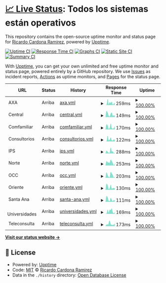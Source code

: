 # [📈 Live Status](https://ricardona.github.io/statuspage): <!--live status--> **Todos los sistemas están operativos**

This repository contains the open-source uptime monitor and status page for [Ricardo Cardona Ramirez](https://www.linkedin.com/in/ricardo-cardona-ramirez-668b4122/), powered by [Upptime](https://github.com/upptime/upptime).

[![Uptime CI](https://github.com/ricardona/statuspage/workflows/Uptime%20CI/badge.svg)](https://github.com/ricardona/statuspage/actions?query=workflow%3A%22Uptime+CI%22)
[![Response Time CI](https://github.com/ricardona/statuspage/workflows/Response%20Time%20CI/badge.svg)](https://github.com/ricardona/statuspage/actions?query=workflow%3A%22Response+Time+CI%22)
[![Graphs CI](https://github.com/ricardona/statuspage/workflows/Graphs%20CI/badge.svg)](https://github.com/ricardona/statuspage/actions?query=workflow%3A%22Graphs+CI%22)
[![Static Site CI](https://github.com/ricardona/statuspage/workflows/Static%20Site%20CI/badge.svg)](https://github.com/ricardona/statuspage/actions?query=workflow%3A%22Static+Site+CI%22)
[![Summary CI](https://github.com/ricardona/statuspage/workflows/Summary%20CI/badge.svg)](https://github.com/ricardona/statuspage/actions?query=workflow%3A%22Summary+CI%22)

With [Upptime](https://upptime.js.org), you can get your own unlimited and free uptime monitor and status page, powered entirely by a GitHub repository. We use [Issues](https://github.com/ricardona/statuspage/issues) as incident reports, [Actions](https://github.com/ricardona/statuspage/actions) as uptime monitors, and [Pages](https://ricardona.github.io/statuspage) for the status page.

<!--start: status pages-->
<!-- This summary is generated by Upptime (https://github.com/upptime/upptime) -->
<!-- Do not edit this manually, your changes will be overwritten -->
<!-- prettier-ignore -->
| URL | Status | History | Response Time | Uptime |
| --- | ------ | ------- | ------------- | ------ |
| <img alt="" src="https://icons.duckduckgo.com/ip3/axacolpatria.imedicalcloud.net.ico" height="13"> AXA | Arriba | [axa.yml](https://github.com/imedicalservices/statuspage/commits/HEAD/history/axa.yml) | <details><summary><img alt="Response time graph" src="./graphs/axa/response-time-week.png" height="20"> 259ms</summary><br><a href="https://status.imedicalcloud.net/history/axa"><img alt="Response time 198" src="https://img.shields.io/endpoint?url=https%3A%2F%2Fraw.githubusercontent.com%2Fimedicalservices%2Fstatuspage%2FHEAD%2Fapi%2Faxa%2Fresponse-time.json"></a><br><a href="https://status.imedicalcloud.net/history/axa"><img alt="24-hour response time 247" src="https://img.shields.io/endpoint?url=https%3A%2F%2Fraw.githubusercontent.com%2Fimedicalservices%2Fstatuspage%2FHEAD%2Fapi%2Faxa%2Fresponse-time-day.json"></a><br><a href="https://status.imedicalcloud.net/history/axa"><img alt="7-day response time 259" src="https://img.shields.io/endpoint?url=https%3A%2F%2Fraw.githubusercontent.com%2Fimedicalservices%2Fstatuspage%2FHEAD%2Fapi%2Faxa%2Fresponse-time-week.json"></a><br><a href="https://status.imedicalcloud.net/history/axa"><img alt="30-day response time 273" src="https://img.shields.io/endpoint?url=https%3A%2F%2Fraw.githubusercontent.com%2Fimedicalservices%2Fstatuspage%2FHEAD%2Fapi%2Faxa%2Fresponse-time-month.json"></a><br><a href="https://status.imedicalcloud.net/history/axa"><img alt="1-year response time 200" src="https://img.shields.io/endpoint?url=https%3A%2F%2Fraw.githubusercontent.com%2Fimedicalservices%2Fstatuspage%2FHEAD%2Fapi%2Faxa%2Fresponse-time-year.json"></a></details> | <details><summary><a href="https://status.imedicalcloud.net/history/axa">100.00%</a></summary><a href="https://status.imedicalcloud.net/history/axa"><img alt="All-time uptime 99.96%" src="https://img.shields.io/endpoint?url=https%3A%2F%2Fraw.githubusercontent.com%2Fimedicalservices%2Fstatuspage%2FHEAD%2Fapi%2Faxa%2Fuptime.json"></a><br><a href="https://status.imedicalcloud.net/history/axa"><img alt="24-hour uptime 100.00%" src="https://img.shields.io/endpoint?url=https%3A%2F%2Fraw.githubusercontent.com%2Fimedicalservices%2Fstatuspage%2FHEAD%2Fapi%2Faxa%2Fuptime-day.json"></a><br><a href="https://status.imedicalcloud.net/history/axa"><img alt="7-day uptime 100.00%" src="https://img.shields.io/endpoint?url=https%3A%2F%2Fraw.githubusercontent.com%2Fimedicalservices%2Fstatuspage%2FHEAD%2Fapi%2Faxa%2Fuptime-week.json"></a><br><a href="https://status.imedicalcloud.net/history/axa"><img alt="30-day uptime 99.81%" src="https://img.shields.io/endpoint?url=https%3A%2F%2Fraw.githubusercontent.com%2Fimedicalservices%2Fstatuspage%2FHEAD%2Fapi%2Faxa%2Fuptime-month.json"></a><br><a href="https://status.imedicalcloud.net/history/axa"><img alt="1-year uptime 99.96%" src="https://img.shields.io/endpoint?url=https%3A%2F%2Fraw.githubusercontent.com%2Fimedicalservices%2Fstatuspage%2FHEAD%2Fapi%2Faxa%2Fuptime-year.json"></a></details>
| <img alt="" src="https://icons.duckduckgo.com/ip3/central.imedicalcloud.net.ico" height="13"> Central | Arriba | [central.yml](https://github.com/imedicalservices/statuspage/commits/HEAD/history/central.yml) | <details><summary><img alt="Response time graph" src="./graphs/central/response-time-week.png" height="20"> 149ms</summary><br><a href="https://status.imedicalcloud.net/history/central"><img alt="Response time 245" src="https://img.shields.io/endpoint?url=https%3A%2F%2Fraw.githubusercontent.com%2Fimedicalservices%2Fstatuspage%2FHEAD%2Fapi%2Fcentral%2Fresponse-time.json"></a><br><a href="https://status.imedicalcloud.net/history/central"><img alt="24-hour response time 208" src="https://img.shields.io/endpoint?url=https%3A%2F%2Fraw.githubusercontent.com%2Fimedicalservices%2Fstatuspage%2FHEAD%2Fapi%2Fcentral%2Fresponse-time-day.json"></a><br><a href="https://status.imedicalcloud.net/history/central"><img alt="7-day response time 149" src="https://img.shields.io/endpoint?url=https%3A%2F%2Fraw.githubusercontent.com%2Fimedicalservices%2Fstatuspage%2FHEAD%2Fapi%2Fcentral%2Fresponse-time-week.json"></a><br><a href="https://status.imedicalcloud.net/history/central"><img alt="30-day response time 168" src="https://img.shields.io/endpoint?url=https%3A%2F%2Fraw.githubusercontent.com%2Fimedicalservices%2Fstatuspage%2FHEAD%2Fapi%2Fcentral%2Fresponse-time-month.json"></a><br><a href="https://status.imedicalcloud.net/history/central"><img alt="1-year response time 272" src="https://img.shields.io/endpoint?url=https%3A%2F%2Fraw.githubusercontent.com%2Fimedicalservices%2Fstatuspage%2FHEAD%2Fapi%2Fcentral%2Fresponse-time-year.json"></a></details> | <details><summary><a href="https://status.imedicalcloud.net/history/central">100.00%</a></summary><a href="https://status.imedicalcloud.net/history/central"><img alt="All-time uptime 99.94%" src="https://img.shields.io/endpoint?url=https%3A%2F%2Fraw.githubusercontent.com%2Fimedicalservices%2Fstatuspage%2FHEAD%2Fapi%2Fcentral%2Fuptime.json"></a><br><a href="https://status.imedicalcloud.net/history/central"><img alt="24-hour uptime 100.00%" src="https://img.shields.io/endpoint?url=https%3A%2F%2Fraw.githubusercontent.com%2Fimedicalservices%2Fstatuspage%2FHEAD%2Fapi%2Fcentral%2Fuptime-day.json"></a><br><a href="https://status.imedicalcloud.net/history/central"><img alt="7-day uptime 100.00%" src="https://img.shields.io/endpoint?url=https%3A%2F%2Fraw.githubusercontent.com%2Fimedicalservices%2Fstatuspage%2FHEAD%2Fapi%2Fcentral%2Fuptime-week.json"></a><br><a href="https://status.imedicalcloud.net/history/central"><img alt="30-day uptime 99.91%" src="https://img.shields.io/endpoint?url=https%3A%2F%2Fraw.githubusercontent.com%2Fimedicalservices%2Fstatuspage%2FHEAD%2Fapi%2Fcentral%2Fuptime-month.json"></a><br><a href="https://status.imedicalcloud.net/history/central"><img alt="1-year uptime 99.94%" src="https://img.shields.io/endpoint?url=https%3A%2F%2Fraw.githubusercontent.com%2Fimedicalservices%2Fstatuspage%2FHEAD%2Fapi%2Fcentral%2Fuptime-year.json"></a></details>
| <img alt="" src="https://icons.duckduckgo.com/ip3/comfamiliar.imedicalcloud.net.ico" height="13"> Comfamiliar | Arriba | [comfamiliar.yml](https://github.com/imedicalservices/statuspage/commits/HEAD/history/comfamiliar.yml) | <details><summary><img alt="Response time graph" src="./graphs/comfamiliar/response-time-week.png" height="20"> 170ms</summary><br><a href="https://status.imedicalcloud.net/history/comfamiliar"><img alt="Response time 211" src="https://img.shields.io/endpoint?url=https%3A%2F%2Fraw.githubusercontent.com%2Fimedicalservices%2Fstatuspage%2FHEAD%2Fapi%2Fcomfamiliar%2Fresponse-time.json"></a><br><a href="https://status.imedicalcloud.net/history/comfamiliar"><img alt="24-hour response time 198" src="https://img.shields.io/endpoint?url=https%3A%2F%2Fraw.githubusercontent.com%2Fimedicalservices%2Fstatuspage%2FHEAD%2Fapi%2Fcomfamiliar%2Fresponse-time-day.json"></a><br><a href="https://status.imedicalcloud.net/history/comfamiliar"><img alt="7-day response time 170" src="https://img.shields.io/endpoint?url=https%3A%2F%2Fraw.githubusercontent.com%2Fimedicalservices%2Fstatuspage%2FHEAD%2Fapi%2Fcomfamiliar%2Fresponse-time-week.json"></a><br><a href="https://status.imedicalcloud.net/history/comfamiliar"><img alt="30-day response time 247" src="https://img.shields.io/endpoint?url=https%3A%2F%2Fraw.githubusercontent.com%2Fimedicalservices%2Fstatuspage%2FHEAD%2Fapi%2Fcomfamiliar%2Fresponse-time-month.json"></a><br><a href="https://status.imedicalcloud.net/history/comfamiliar"><img alt="1-year response time 228" src="https://img.shields.io/endpoint?url=https%3A%2F%2Fraw.githubusercontent.com%2Fimedicalservices%2Fstatuspage%2FHEAD%2Fapi%2Fcomfamiliar%2Fresponse-time-year.json"></a></details> | <details><summary><a href="https://status.imedicalcloud.net/history/comfamiliar">100.00%</a></summary><a href="https://status.imedicalcloud.net/history/comfamiliar"><img alt="All-time uptime 99.96%" src="https://img.shields.io/endpoint?url=https%3A%2F%2Fraw.githubusercontent.com%2Fimedicalservices%2Fstatuspage%2FHEAD%2Fapi%2Fcomfamiliar%2Fuptime.json"></a><br><a href="https://status.imedicalcloud.net/history/comfamiliar"><img alt="24-hour uptime 100.00%" src="https://img.shields.io/endpoint?url=https%3A%2F%2Fraw.githubusercontent.com%2Fimedicalservices%2Fstatuspage%2FHEAD%2Fapi%2Fcomfamiliar%2Fuptime-day.json"></a><br><a href="https://status.imedicalcloud.net/history/comfamiliar"><img alt="7-day uptime 100.00%" src="https://img.shields.io/endpoint?url=https%3A%2F%2Fraw.githubusercontent.com%2Fimedicalservices%2Fstatuspage%2FHEAD%2Fapi%2Fcomfamiliar%2Fuptime-week.json"></a><br><a href="https://status.imedicalcloud.net/history/comfamiliar"><img alt="30-day uptime 99.91%" src="https://img.shields.io/endpoint?url=https%3A%2F%2Fraw.githubusercontent.com%2Fimedicalservices%2Fstatuspage%2FHEAD%2Fapi%2Fcomfamiliar%2Fuptime-month.json"></a><br><a href="https://status.imedicalcloud.net/history/comfamiliar"><img alt="1-year uptime 99.98%" src="https://img.shields.io/endpoint?url=https%3A%2F%2Fraw.githubusercontent.com%2Fimedicalservices%2Fstatuspage%2FHEAD%2Fapi%2Fcomfamiliar%2Fuptime-year.json"></a></details>
| <img alt="" src="https://icons.duckduckgo.com/ip3/consultorios.imedicalcloud.net.ico" height="13"> Consultorios | Arriba | [consultorios.yml](https://github.com/imedicalservices/statuspage/commits/HEAD/history/consultorios.yml) | <details><summary><img alt="Response time graph" src="./graphs/consultorios/response-time-week.png" height="20"> 122ms</summary><br><a href="https://status.imedicalcloud.net/history/consultorios"><img alt="Response time 180" src="https://img.shields.io/endpoint?url=https%3A%2F%2Fraw.githubusercontent.com%2Fimedicalservices%2Fstatuspage%2FHEAD%2Fapi%2Fconsultorios%2Fresponse-time.json"></a><br><a href="https://status.imedicalcloud.net/history/consultorios"><img alt="24-hour response time 208" src="https://img.shields.io/endpoint?url=https%3A%2F%2Fraw.githubusercontent.com%2Fimedicalservices%2Fstatuspage%2FHEAD%2Fapi%2Fconsultorios%2Fresponse-time-day.json"></a><br><a href="https://status.imedicalcloud.net/history/consultorios"><img alt="7-day response time 122" src="https://img.shields.io/endpoint?url=https%3A%2F%2Fraw.githubusercontent.com%2Fimedicalservices%2Fstatuspage%2FHEAD%2Fapi%2Fconsultorios%2Fresponse-time-week.json"></a><br><a href="https://status.imedicalcloud.net/history/consultorios"><img alt="30-day response time 143" src="https://img.shields.io/endpoint?url=https%3A%2F%2Fraw.githubusercontent.com%2Fimedicalservices%2Fstatuspage%2FHEAD%2Fapi%2Fconsultorios%2Fresponse-time-month.json"></a><br><a href="https://status.imedicalcloud.net/history/consultorios"><img alt="1-year response time 192" src="https://img.shields.io/endpoint?url=https%3A%2F%2Fraw.githubusercontent.com%2Fimedicalservices%2Fstatuspage%2FHEAD%2Fapi%2Fconsultorios%2Fresponse-time-year.json"></a></details> | <details><summary><a href="https://status.imedicalcloud.net/history/consultorios">100.00%</a></summary><a href="https://status.imedicalcloud.net/history/consultorios"><img alt="All-time uptime 99.97%" src="https://img.shields.io/endpoint?url=https%3A%2F%2Fraw.githubusercontent.com%2Fimedicalservices%2Fstatuspage%2FHEAD%2Fapi%2Fconsultorios%2Fuptime.json"></a><br><a href="https://status.imedicalcloud.net/history/consultorios"><img alt="24-hour uptime 100.00%" src="https://img.shields.io/endpoint?url=https%3A%2F%2Fraw.githubusercontent.com%2Fimedicalservices%2Fstatuspage%2FHEAD%2Fapi%2Fconsultorios%2Fuptime-day.json"></a><br><a href="https://status.imedicalcloud.net/history/consultorios"><img alt="7-day uptime 100.00%" src="https://img.shields.io/endpoint?url=https%3A%2F%2Fraw.githubusercontent.com%2Fimedicalservices%2Fstatuspage%2FHEAD%2Fapi%2Fconsultorios%2Fuptime-week.json"></a><br><a href="https://status.imedicalcloud.net/history/consultorios"><img alt="30-day uptime 99.81%" src="https://img.shields.io/endpoint?url=https%3A%2F%2Fraw.githubusercontent.com%2Fimedicalservices%2Fstatuspage%2FHEAD%2Fapi%2Fconsultorios%2Fuptime-month.json"></a><br><a href="https://status.imedicalcloud.net/history/consultorios"><img alt="1-year uptime 99.97%" src="https://img.shields.io/endpoint?url=https%3A%2F%2Fraw.githubusercontent.com%2Fimedicalservices%2Fstatuspage%2FHEAD%2Fapi%2Fconsultorios%2Fuptime-year.json"></a></details>
| <img alt="" src="https://icons.duckduckgo.com/ip3/ips.imedicalcloud.net.ico" height="13"> IPS | Arriba | [ips.yml](https://github.com/imedicalservices/statuspage/commits/HEAD/history/ips.yml) | <details><summary><img alt="Response time graph" src="./graphs/ips/response-time-week.png" height="20"> 288ms</summary><br><a href="https://status.imedicalcloud.net/history/ips"><img alt="Response time 232" src="https://img.shields.io/endpoint?url=https%3A%2F%2Fraw.githubusercontent.com%2Fimedicalservices%2Fstatuspage%2FHEAD%2Fapi%2Fips%2Fresponse-time.json"></a><br><a href="https://status.imedicalcloud.net/history/ips"><img alt="24-hour response time 526" src="https://img.shields.io/endpoint?url=https%3A%2F%2Fraw.githubusercontent.com%2Fimedicalservices%2Fstatuspage%2FHEAD%2Fapi%2Fips%2Fresponse-time-day.json"></a><br><a href="https://status.imedicalcloud.net/history/ips"><img alt="7-day response time 288" src="https://img.shields.io/endpoint?url=https%3A%2F%2Fraw.githubusercontent.com%2Fimedicalservices%2Fstatuspage%2FHEAD%2Fapi%2Fips%2Fresponse-time-week.json"></a><br><a href="https://status.imedicalcloud.net/history/ips"><img alt="30-day response time 222" src="https://img.shields.io/endpoint?url=https%3A%2F%2Fraw.githubusercontent.com%2Fimedicalservices%2Fstatuspage%2FHEAD%2Fapi%2Fips%2Fresponse-time-month.json"></a><br><a href="https://status.imedicalcloud.net/history/ips"><img alt="1-year response time 247" src="https://img.shields.io/endpoint?url=https%3A%2F%2Fraw.githubusercontent.com%2Fimedicalservices%2Fstatuspage%2FHEAD%2Fapi%2Fips%2Fresponse-time-year.json"></a></details> | <details><summary><a href="https://status.imedicalcloud.net/history/ips">100.00%</a></summary><a href="https://status.imedicalcloud.net/history/ips"><img alt="All-time uptime 99.96%" src="https://img.shields.io/endpoint?url=https%3A%2F%2Fraw.githubusercontent.com%2Fimedicalservices%2Fstatuspage%2FHEAD%2Fapi%2Fips%2Fuptime.json"></a><br><a href="https://status.imedicalcloud.net/history/ips"><img alt="24-hour uptime 100.00%" src="https://img.shields.io/endpoint?url=https%3A%2F%2Fraw.githubusercontent.com%2Fimedicalservices%2Fstatuspage%2FHEAD%2Fapi%2Fips%2Fuptime-day.json"></a><br><a href="https://status.imedicalcloud.net/history/ips"><img alt="7-day uptime 100.00%" src="https://img.shields.io/endpoint?url=https%3A%2F%2Fraw.githubusercontent.com%2Fimedicalservices%2Fstatuspage%2FHEAD%2Fapi%2Fips%2Fuptime-week.json"></a><br><a href="https://status.imedicalcloud.net/history/ips"><img alt="30-day uptime 99.91%" src="https://img.shields.io/endpoint?url=https%3A%2F%2Fraw.githubusercontent.com%2Fimedicalservices%2Fstatuspage%2FHEAD%2Fapi%2Fips%2Fuptime-month.json"></a><br><a href="https://status.imedicalcloud.net/history/ips"><img alt="1-year uptime 99.97%" src="https://img.shields.io/endpoint?url=https%3A%2F%2Fraw.githubusercontent.com%2Fimedicalservices%2Fstatuspage%2FHEAD%2Fapi%2Fips%2Fuptime-year.json"></a></details>
| <img alt="" src="https://icons.duckduckgo.com/ip3/norte.imedicalcloud.net.ico" height="13"> Norte | Arriba | [norte.yml](https://github.com/imedicalservices/statuspage/commits/HEAD/history/norte.yml) | <details><summary><img alt="Response time graph" src="./graphs/norte/response-time-week.png" height="20"> 253ms</summary><br><a href="https://status.imedicalcloud.net/history/norte"><img alt="Response time 229" src="https://img.shields.io/endpoint?url=https%3A%2F%2Fraw.githubusercontent.com%2Fimedicalservices%2Fstatuspage%2FHEAD%2Fapi%2Fnorte%2Fresponse-time.json"></a><br><a href="https://status.imedicalcloud.net/history/norte"><img alt="24-hour response time 383" src="https://img.shields.io/endpoint?url=https%3A%2F%2Fraw.githubusercontent.com%2Fimedicalservices%2Fstatuspage%2FHEAD%2Fapi%2Fnorte%2Fresponse-time-day.json"></a><br><a href="https://status.imedicalcloud.net/history/norte"><img alt="7-day response time 253" src="https://img.shields.io/endpoint?url=https%3A%2F%2Fraw.githubusercontent.com%2Fimedicalservices%2Fstatuspage%2FHEAD%2Fapi%2Fnorte%2Fresponse-time-week.json"></a><br><a href="https://status.imedicalcloud.net/history/norte"><img alt="30-day response time 261" src="https://img.shields.io/endpoint?url=https%3A%2F%2Fraw.githubusercontent.com%2Fimedicalservices%2Fstatuspage%2FHEAD%2Fapi%2Fnorte%2Fresponse-time-month.json"></a><br><a href="https://status.imedicalcloud.net/history/norte"><img alt="1-year response time 202" src="https://img.shields.io/endpoint?url=https%3A%2F%2Fraw.githubusercontent.com%2Fimedicalservices%2Fstatuspage%2FHEAD%2Fapi%2Fnorte%2Fresponse-time-year.json"></a></details> | <details><summary><a href="https://status.imedicalcloud.net/history/norte">100.00%</a></summary><a href="https://status.imedicalcloud.net/history/norte"><img alt="All-time uptime 99.97%" src="https://img.shields.io/endpoint?url=https%3A%2F%2Fraw.githubusercontent.com%2Fimedicalservices%2Fstatuspage%2FHEAD%2Fapi%2Fnorte%2Fuptime.json"></a><br><a href="https://status.imedicalcloud.net/history/norte"><img alt="24-hour uptime 100.00%" src="https://img.shields.io/endpoint?url=https%3A%2F%2Fraw.githubusercontent.com%2Fimedicalservices%2Fstatuspage%2FHEAD%2Fapi%2Fnorte%2Fuptime-day.json"></a><br><a href="https://status.imedicalcloud.net/history/norte"><img alt="7-day uptime 100.00%" src="https://img.shields.io/endpoint?url=https%3A%2F%2Fraw.githubusercontent.com%2Fimedicalservices%2Fstatuspage%2FHEAD%2Fapi%2Fnorte%2Fuptime-week.json"></a><br><a href="https://status.imedicalcloud.net/history/norte"><img alt="30-day uptime 99.91%" src="https://img.shields.io/endpoint?url=https%3A%2F%2Fraw.githubusercontent.com%2Fimedicalservices%2Fstatuspage%2FHEAD%2Fapi%2Fnorte%2Fuptime-month.json"></a><br><a href="https://status.imedicalcloud.net/history/norte"><img alt="1-year uptime 99.98%" src="https://img.shields.io/endpoint?url=https%3A%2F%2Fraw.githubusercontent.com%2Fimedicalservices%2Fstatuspage%2FHEAD%2Fapi%2Fnorte%2Fuptime-year.json"></a></details>
| <img alt="" src="https://icons.duckduckgo.com/ip3/occ.imedicalcloud.net.ico" height="13"> OCC | Arriba | [occ.yml](https://github.com/imedicalservices/statuspage/commits/HEAD/history/occ.yml) | <details><summary><img alt="Response time graph" src="./graphs/occ/response-time-week.png" height="20"> 203ms</summary><br><a href="https://status.imedicalcloud.net/history/occ"><img alt="Response time 146" src="https://img.shields.io/endpoint?url=https%3A%2F%2Fraw.githubusercontent.com%2Fimedicalservices%2Fstatuspage%2FHEAD%2Fapi%2Focc%2Fresponse-time.json"></a><br><a href="https://status.imedicalcloud.net/history/occ"><img alt="24-hour response time 241" src="https://img.shields.io/endpoint?url=https%3A%2F%2Fraw.githubusercontent.com%2Fimedicalservices%2Fstatuspage%2FHEAD%2Fapi%2Focc%2Fresponse-time-day.json"></a><br><a href="https://status.imedicalcloud.net/history/occ"><img alt="7-day response time 203" src="https://img.shields.io/endpoint?url=https%3A%2F%2Fraw.githubusercontent.com%2Fimedicalservices%2Fstatuspage%2FHEAD%2Fapi%2Focc%2Fresponse-time-week.json"></a><br><a href="https://status.imedicalcloud.net/history/occ"><img alt="30-day response time 208" src="https://img.shields.io/endpoint?url=https%3A%2F%2Fraw.githubusercontent.com%2Fimedicalservices%2Fstatuspage%2FHEAD%2Fapi%2Focc%2Fresponse-time-month.json"></a><br><a href="https://status.imedicalcloud.net/history/occ"><img alt="1-year response time 148" src="https://img.shields.io/endpoint?url=https%3A%2F%2Fraw.githubusercontent.com%2Fimedicalservices%2Fstatuspage%2FHEAD%2Fapi%2Focc%2Fresponse-time-year.json"></a></details> | <details><summary><a href="https://status.imedicalcloud.net/history/occ">100.00%</a></summary><a href="https://status.imedicalcloud.net/history/occ"><img alt="All-time uptime 99.98%" src="https://img.shields.io/endpoint?url=https%3A%2F%2Fraw.githubusercontent.com%2Fimedicalservices%2Fstatuspage%2FHEAD%2Fapi%2Focc%2Fuptime.json"></a><br><a href="https://status.imedicalcloud.net/history/occ"><img alt="24-hour uptime 100.00%" src="https://img.shields.io/endpoint?url=https%3A%2F%2Fraw.githubusercontent.com%2Fimedicalservices%2Fstatuspage%2FHEAD%2Fapi%2Focc%2Fuptime-day.json"></a><br><a href="https://status.imedicalcloud.net/history/occ"><img alt="7-day uptime 100.00%" src="https://img.shields.io/endpoint?url=https%3A%2F%2Fraw.githubusercontent.com%2Fimedicalservices%2Fstatuspage%2FHEAD%2Fapi%2Focc%2Fuptime-week.json"></a><br><a href="https://status.imedicalcloud.net/history/occ"><img alt="30-day uptime 99.91%" src="https://img.shields.io/endpoint?url=https%3A%2F%2Fraw.githubusercontent.com%2Fimedicalservices%2Fstatuspage%2FHEAD%2Fapi%2Focc%2Fuptime-month.json"></a><br><a href="https://status.imedicalcloud.net/history/occ"><img alt="1-year uptime 99.98%" src="https://img.shields.io/endpoint?url=https%3A%2F%2Fraw.githubusercontent.com%2Fimedicalservices%2Fstatuspage%2FHEAD%2Fapi%2Focc%2Fuptime-year.json"></a></details>
| <img alt="" src="https://icons.duckduckgo.com/ip3/oriente.imedicalcloud.net.ico" height="13"> Oriente | Arriba | [oriente.yml](https://github.com/imedicalservices/statuspage/commits/HEAD/history/oriente.yml) | <details><summary><img alt="Response time graph" src="./graphs/oriente/response-time-week.png" height="20"> 130ms</summary><br><a href="https://status.imedicalcloud.net/history/oriente"><img alt="Response time 242" src="https://img.shields.io/endpoint?url=https%3A%2F%2Fraw.githubusercontent.com%2Fimedicalservices%2Fstatuspage%2FHEAD%2Fapi%2Foriente%2Fresponse-time.json"></a><br><a href="https://status.imedicalcloud.net/history/oriente"><img alt="24-hour response time 204" src="https://img.shields.io/endpoint?url=https%3A%2F%2Fraw.githubusercontent.com%2Fimedicalservices%2Fstatuspage%2FHEAD%2Fapi%2Foriente%2Fresponse-time-day.json"></a><br><a href="https://status.imedicalcloud.net/history/oriente"><img alt="7-day response time 130" src="https://img.shields.io/endpoint?url=https%3A%2F%2Fraw.githubusercontent.com%2Fimedicalservices%2Fstatuspage%2FHEAD%2Fapi%2Foriente%2Fresponse-time-week.json"></a><br><a href="https://status.imedicalcloud.net/history/oriente"><img alt="30-day response time 167" src="https://img.shields.io/endpoint?url=https%3A%2F%2Fraw.githubusercontent.com%2Fimedicalservices%2Fstatuspage%2FHEAD%2Fapi%2Foriente%2Fresponse-time-month.json"></a><br><a href="https://status.imedicalcloud.net/history/oriente"><img alt="1-year response time 266" src="https://img.shields.io/endpoint?url=https%3A%2F%2Fraw.githubusercontent.com%2Fimedicalservices%2Fstatuspage%2FHEAD%2Fapi%2Foriente%2Fresponse-time-year.json"></a></details> | <details><summary><a href="https://status.imedicalcloud.net/history/oriente">100.00%</a></summary><a href="https://status.imedicalcloud.net/history/oriente"><img alt="All-time uptime 99.35%" src="https://img.shields.io/endpoint?url=https%3A%2F%2Fraw.githubusercontent.com%2Fimedicalservices%2Fstatuspage%2FHEAD%2Fapi%2Foriente%2Fuptime.json"></a><br><a href="https://status.imedicalcloud.net/history/oriente"><img alt="24-hour uptime 100.00%" src="https://img.shields.io/endpoint?url=https%3A%2F%2Fraw.githubusercontent.com%2Fimedicalservices%2Fstatuspage%2FHEAD%2Fapi%2Foriente%2Fuptime-day.json"></a><br><a href="https://status.imedicalcloud.net/history/oriente"><img alt="7-day uptime 100.00%" src="https://img.shields.io/endpoint?url=https%3A%2F%2Fraw.githubusercontent.com%2Fimedicalservices%2Fstatuspage%2FHEAD%2Fapi%2Foriente%2Fuptime-week.json"></a><br><a href="https://status.imedicalcloud.net/history/oriente"><img alt="30-day uptime 99.91%" src="https://img.shields.io/endpoint?url=https%3A%2F%2Fraw.githubusercontent.com%2Fimedicalservices%2Fstatuspage%2FHEAD%2Fapi%2Foriente%2Fuptime-month.json"></a><br><a href="https://status.imedicalcloud.net/history/oriente"><img alt="1-year uptime 99.92%" src="https://img.shields.io/endpoint?url=https%3A%2F%2Fraw.githubusercontent.com%2Fimedicalservices%2Fstatuspage%2FHEAD%2Fapi%2Foriente%2Fuptime-year.json"></a></details>
| <img alt="" src="https://icons.duckduckgo.com/ip3/santaana.imedicalcloud.net.ico" height="13"> Santa Ana | Arriba | [santa-ana.yml](https://github.com/imedicalservices/statuspage/commits/HEAD/history/santa-ana.yml) | <details><summary><img alt="Response time graph" src="./graphs/santa-ana/response-time-week.png" height="20"> 111ms</summary><br><a href="https://status.imedicalcloud.net/history/santa-ana"><img alt="Response time 171" src="https://img.shields.io/endpoint?url=https%3A%2F%2Fraw.githubusercontent.com%2Fimedicalservices%2Fstatuspage%2FHEAD%2Fapi%2Fsanta-ana%2Fresponse-time.json"></a><br><a href="https://status.imedicalcloud.net/history/santa-ana"><img alt="24-hour response time 207" src="https://img.shields.io/endpoint?url=https%3A%2F%2Fraw.githubusercontent.com%2Fimedicalservices%2Fstatuspage%2FHEAD%2Fapi%2Fsanta-ana%2Fresponse-time-day.json"></a><br><a href="https://status.imedicalcloud.net/history/santa-ana"><img alt="7-day response time 111" src="https://img.shields.io/endpoint?url=https%3A%2F%2Fraw.githubusercontent.com%2Fimedicalservices%2Fstatuspage%2FHEAD%2Fapi%2Fsanta-ana%2Fresponse-time-week.json"></a><br><a href="https://status.imedicalcloud.net/history/santa-ana"><img alt="30-day response time 135" src="https://img.shields.io/endpoint?url=https%3A%2F%2Fraw.githubusercontent.com%2Fimedicalservices%2Fstatuspage%2FHEAD%2Fapi%2Fsanta-ana%2Fresponse-time-month.json"></a><br><a href="https://status.imedicalcloud.net/history/santa-ana"><img alt="1-year response time 183" src="https://img.shields.io/endpoint?url=https%3A%2F%2Fraw.githubusercontent.com%2Fimedicalservices%2Fstatuspage%2FHEAD%2Fapi%2Fsanta-ana%2Fresponse-time-year.json"></a></details> | <details><summary><a href="https://status.imedicalcloud.net/history/santa-ana">100.00%</a></summary><a href="https://status.imedicalcloud.net/history/santa-ana"><img alt="All-time uptime 99.96%" src="https://img.shields.io/endpoint?url=https%3A%2F%2Fraw.githubusercontent.com%2Fimedicalservices%2Fstatuspage%2FHEAD%2Fapi%2Fsanta-ana%2Fuptime.json"></a><br><a href="https://status.imedicalcloud.net/history/santa-ana"><img alt="24-hour uptime 100.00%" src="https://img.shields.io/endpoint?url=https%3A%2F%2Fraw.githubusercontent.com%2Fimedicalservices%2Fstatuspage%2FHEAD%2Fapi%2Fsanta-ana%2Fuptime-day.json"></a><br><a href="https://status.imedicalcloud.net/history/santa-ana"><img alt="7-day uptime 100.00%" src="https://img.shields.io/endpoint?url=https%3A%2F%2Fraw.githubusercontent.com%2Fimedicalservices%2Fstatuspage%2FHEAD%2Fapi%2Fsanta-ana%2Fuptime-week.json"></a><br><a href="https://status.imedicalcloud.net/history/santa-ana"><img alt="30-day uptime 99.94%" src="https://img.shields.io/endpoint?url=https%3A%2F%2Fraw.githubusercontent.com%2Fimedicalservices%2Fstatuspage%2FHEAD%2Fapi%2Fsanta-ana%2Fuptime-month.json"></a><br><a href="https://status.imedicalcloud.net/history/santa-ana"><img alt="1-year uptime 99.97%" src="https://img.shields.io/endpoint?url=https%3A%2F%2Fraw.githubusercontent.com%2Fimedicalservices%2Fstatuspage%2FHEAD%2Fapi%2Fsanta-ana%2Fuptime-year.json"></a></details>
| <img alt="" src="https://icons.duckduckgo.com/ip3/universidades.imedicalcloud.net.ico" height="13"> Universidades | Arriba | [universidades.yml](https://github.com/imedicalservices/statuspage/commits/HEAD/history/universidades.yml) | <details><summary><img alt="Response time graph" src="./graphs/universidades/response-time-week.png" height="20"> 169ms</summary><br><a href="https://status.imedicalcloud.net/history/universidades"><img alt="Response time 148" src="https://img.shields.io/endpoint?url=https%3A%2F%2Fraw.githubusercontent.com%2Fimedicalservices%2Fstatuspage%2FHEAD%2Fapi%2Funiversidades%2Fresponse-time.json"></a><br><a href="https://status.imedicalcloud.net/history/universidades"><img alt="24-hour response time 241" src="https://img.shields.io/endpoint?url=https%3A%2F%2Fraw.githubusercontent.com%2Fimedicalservices%2Fstatuspage%2FHEAD%2Fapi%2Funiversidades%2Fresponse-time-day.json"></a><br><a href="https://status.imedicalcloud.net/history/universidades"><img alt="7-day response time 169" src="https://img.shields.io/endpoint?url=https%3A%2F%2Fraw.githubusercontent.com%2Fimedicalservices%2Fstatuspage%2FHEAD%2Fapi%2Funiversidades%2Fresponse-time-week.json"></a><br><a href="https://status.imedicalcloud.net/history/universidades"><img alt="30-day response time 165" src="https://img.shields.io/endpoint?url=https%3A%2F%2Fraw.githubusercontent.com%2Fimedicalservices%2Fstatuspage%2FHEAD%2Fapi%2Funiversidades%2Fresponse-time-month.json"></a><br><a href="https://status.imedicalcloud.net/history/universidades"><img alt="1-year response time 149" src="https://img.shields.io/endpoint?url=https%3A%2F%2Fraw.githubusercontent.com%2Fimedicalservices%2Fstatuspage%2FHEAD%2Fapi%2Funiversidades%2Fresponse-time-year.json"></a></details> | <details><summary><a href="https://status.imedicalcloud.net/history/universidades">100.00%</a></summary><a href="https://status.imedicalcloud.net/history/universidades"><img alt="All-time uptime 99.97%" src="https://img.shields.io/endpoint?url=https%3A%2F%2Fraw.githubusercontent.com%2Fimedicalservices%2Fstatuspage%2FHEAD%2Fapi%2Funiversidades%2Fuptime.json"></a><br><a href="https://status.imedicalcloud.net/history/universidades"><img alt="24-hour uptime 100.00%" src="https://img.shields.io/endpoint?url=https%3A%2F%2Fraw.githubusercontent.com%2Fimedicalservices%2Fstatuspage%2FHEAD%2Fapi%2Funiversidades%2Fuptime-day.json"></a><br><a href="https://status.imedicalcloud.net/history/universidades"><img alt="7-day uptime 100.00%" src="https://img.shields.io/endpoint?url=https%3A%2F%2Fraw.githubusercontent.com%2Fimedicalservices%2Fstatuspage%2FHEAD%2Fapi%2Funiversidades%2Fuptime-week.json"></a><br><a href="https://status.imedicalcloud.net/history/universidades"><img alt="30-day uptime 99.77%" src="https://img.shields.io/endpoint?url=https%3A%2F%2Fraw.githubusercontent.com%2Fimedicalservices%2Fstatuspage%2FHEAD%2Fapi%2Funiversidades%2Fuptime-month.json"></a><br><a href="https://status.imedicalcloud.net/history/universidades"><img alt="1-year uptime 99.97%" src="https://img.shields.io/endpoint?url=https%3A%2F%2Fraw.githubusercontent.com%2Fimedicalservices%2Fstatuspage%2FHEAD%2Fapi%2Funiversidades%2Fuptime-year.json"></a></details>
| <img alt="" src="https://icons.duckduckgo.com/ip3/null.ico" height="13"> Teleconsulta | Arriba | [teleconsulta.yml](https://github.com/imedicalservices/statuspage/commits/HEAD/history/teleconsulta.yml) | <details><summary><img alt="Response time graph" src="./graphs/teleconsulta/response-time-week.png" height="20"> 173ms</summary><br><a href="https://status.imedicalcloud.net/history/teleconsulta"><img alt="Response time 299" src="https://img.shields.io/endpoint?url=https%3A%2F%2Fraw.githubusercontent.com%2Fimedicalservices%2Fstatuspage%2FHEAD%2Fapi%2Fteleconsulta%2Fresponse-time.json"></a><br><a href="https://status.imedicalcloud.net/history/teleconsulta"><img alt="24-hour response time 297" src="https://img.shields.io/endpoint?url=https%3A%2F%2Fraw.githubusercontent.com%2Fimedicalservices%2Fstatuspage%2FHEAD%2Fapi%2Fteleconsulta%2Fresponse-time-day.json"></a><br><a href="https://status.imedicalcloud.net/history/teleconsulta"><img alt="7-day response time 173" src="https://img.shields.io/endpoint?url=https%3A%2F%2Fraw.githubusercontent.com%2Fimedicalservices%2Fstatuspage%2FHEAD%2Fapi%2Fteleconsulta%2Fresponse-time-week.json"></a><br><a href="https://status.imedicalcloud.net/history/teleconsulta"><img alt="30-day response time 216" src="https://img.shields.io/endpoint?url=https%3A%2F%2Fraw.githubusercontent.com%2Fimedicalservices%2Fstatuspage%2FHEAD%2Fapi%2Fteleconsulta%2Fresponse-time-month.json"></a><br><a href="https://status.imedicalcloud.net/history/teleconsulta"><img alt="1-year response time 293" src="https://img.shields.io/endpoint?url=https%3A%2F%2Fraw.githubusercontent.com%2Fimedicalservices%2Fstatuspage%2FHEAD%2Fapi%2Fteleconsulta%2Fresponse-time-year.json"></a></details> | <details><summary><a href="https://status.imedicalcloud.net/history/teleconsulta">100.00%</a></summary><a href="https://status.imedicalcloud.net/history/teleconsulta"><img alt="All-time uptime 100.00%" src="https://img.shields.io/endpoint?url=https%3A%2F%2Fraw.githubusercontent.com%2Fimedicalservices%2Fstatuspage%2FHEAD%2Fapi%2Fteleconsulta%2Fuptime.json"></a><br><a href="https://status.imedicalcloud.net/history/teleconsulta"><img alt="24-hour uptime 100.00%" src="https://img.shields.io/endpoint?url=https%3A%2F%2Fraw.githubusercontent.com%2Fimedicalservices%2Fstatuspage%2FHEAD%2Fapi%2Fteleconsulta%2Fuptime-day.json"></a><br><a href="https://status.imedicalcloud.net/history/teleconsulta"><img alt="7-day uptime 100.00%" src="https://img.shields.io/endpoint?url=https%3A%2F%2Fraw.githubusercontent.com%2Fimedicalservices%2Fstatuspage%2FHEAD%2Fapi%2Fteleconsulta%2Fuptime-week.json"></a><br><a href="https://status.imedicalcloud.net/history/teleconsulta"><img alt="30-day uptime 100.00%" src="https://img.shields.io/endpoint?url=https%3A%2F%2Fraw.githubusercontent.com%2Fimedicalservices%2Fstatuspage%2FHEAD%2Fapi%2Fteleconsulta%2Fuptime-month.json"></a><br><a href="https://status.imedicalcloud.net/history/teleconsulta"><img alt="1-year uptime 100.00%" src="https://img.shields.io/endpoint?url=https%3A%2F%2Fraw.githubusercontent.com%2Fimedicalservices%2Fstatuspage%2FHEAD%2Fapi%2Fteleconsulta%2Fuptime-year.json"></a></details>

<!--end: status pages-->

[**Visit our status website →**](https://ricardona.github.io/statuspage)

## 📄 License

- Powered by: [Upptime](https://github.com/upptime/upptime)
- Code: [MIT](./LICENSE) © [Ricardo Cardona Ramirez](https://www.linkedin.com/in/ricardo-cardona-ramirez-668b4122/)
- Data in the `./history` directory: [Open Database License](https://opendatacommons.org/licenses/odbl/1-0/)
